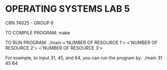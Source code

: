 # OPERATING SYSTEMS LAB 5
CRN 74025 - GROUP 6

TO COMPILE PROGRAM:
  make

TO RUN PROGRAM:
  ./main <'NUMBER OF RESOURCE 1'> <'NUMBER OF RESOURCE 2'> <'NUMBER OF RESOURCE 3'>

For example, to input 31, 45, and 64, you can run the program by:
  ./main 31 45 64
